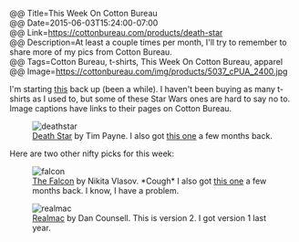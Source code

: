 @@ Title=This Week On Cotton Bureau  
@@ Date=2015-06-03T15:24:00-07:00  
@@ Link=https://cottonbureau.com/products/death-star  
@@ Description=At least a couple times per month, I'll try to remember to share more of my pics from Cotton Bureau.  
@@ Tags=Cotton Bureau, t-shirts, This Week On Cotton Bureau, apparel  
@@ Image=https://cottonbureau.com/img/products/5037_cPUA_2400.jpg  

I'm starting [this][theoveranalyzed] back up (been a while). I haven't been buying as many t-shirts as I used to, but some of these Star Wars ones are hard to say no to. Image captions have links to their pages on Cotton Bureau. 

<figure class="wide">
	<img src="http://d.pr/i/1hUxR+" alt="deathstar" />
	<figcaption><a href="https://cottonbureau.com/products/death-star">Death Star</a> by Tim Payne. I also got <a href="https://cottonbureau.com/products/thats-no-moon">this one</a> a few months back.</figcaption>
</figure>

Here are two other nifty picks for this week:

<figure class="wide">
	<img src="http://d.pr/i/b5Ao+" alt="falcon" />
	<figcaption><a href="https://cottonbureau.com/products/the-falcon">The Falcon</a> by Nikita Vlasov. *Cough* I also got <a href="https://cottonbureau.com/products/bucket-of-bolts">this one</a> a few months back. I know, I have a problem.</figcaption>
</figure>

<figure class="wide">
	<img src="http://d.pr/i/BAcT+" alt="realmac" />
	<figcaption><a href="https://cottonbureau.com/products/realmac">Realmac</a> by Dan Counsell. This is version 2. I got version 1 last year.</figcaption>
</figure>

[theoveranalyzed]: http://www.theoveranalyzed.net/2015/2/3/new-from-cotton-bureau